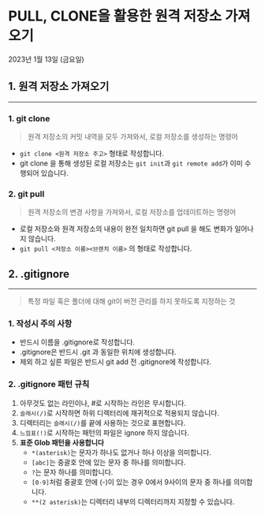 # PULL, CLONE을 활용한 원격 저장소 가져오기
2023년 1월 13일 (금요일)

## 1. 원격 저장소 가져오기
---
### 1. git clone
> 원격 저장소의 커밋 내역을 모두 가져와서, 로컬 저장소를 생성하는 명령어
- ```git clone <원격 저장소 주고>``` 형태로 작성합니다.
-  git clone 을 통해 생성된 로컬 저장소는 ```git init```과 ```git remote add```가 이미 수행되어 있습니다.

### 2. git pull
> 원격 저장소의 변경 사항을 가져와서, 로컬 저장소를 업데이트하는 명령어
- 로컬 저장소와 원격 저장소의 내용이 완전 일치하면 git pull 을 해도 변화가 일어나지 않습니다.
- ```git pull <저장소 이름><브렌치 이름>``` 의 형태로 작성합니다.

## 2. .gitignore
---
> 특정 파일 혹은 폴더에 대해 git이 버전 관리를 하지 못하도록 지정하는 것

### 1. 작성시 주의 사항
- 반드시 이름을 .gitignore로 작성합니다.
- .gitignore은 반드시 .git 과 동일한 위치에 생성합니다.
- 제외 하고 싶른 파일은 반드시 git add 전 .gitignore에 작성합니다.

### 2. .gitignore 패턴 규칙
1. 아무것도 없는 라인이나, #로 시작하는 라인은 무시합니다.
2. ```슬래시(/)```로 시작하면 하위 디렉터리에 재귀적으로 적용되지 않습니다.
3. 디렉터리는  ```슬래시(/)```를 끝에 사용하는 것으로 표현합니다.
4. ```느낌표(!)```로 시작하는 패턴의 파일은 ignore 하지 않습니다.
5. **표준 Glob 패턴을 사용합니다**
    - ```*(asterisk)```는 문자가 하나도 없거나 하나 이상을 의미합니다.
    - ```[abc]```는 중괄호 안에 있는 문자 중 하나를 의미합니다.
    - ```?```는 문자 하나를 의미합니다.
    - ```[0-9]```처럼 중괄호 안에 (-)이 있는 경우 0에서 9사이의 문자 중 하나를 의미합니다.
    - ```**(2 asterisk)```는 디렉터리 내부의 디렉터리까지 지정할 수 있습니다.

